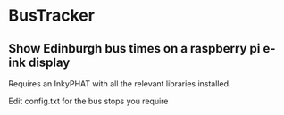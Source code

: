 # BusTracker
## Show Edinburgh bus times on a raspberry pi e-ink display

Requires an InkyPHAT with all the relevant libraries installed.

Edit config.txt for the bus stops you require
